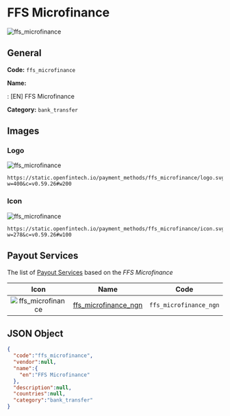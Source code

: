 
# FFS Microfinance 
![ffs_microfinance](https://static.openfintech.io/payment_methods/ffs_microfinance/logo.svg?w=400&c=v0.59.26#w200)  

## General 
**Code:** `ffs_microfinance` 
 
**Name:** 
 
:	[EN] FFS Microfinance 
 
**Category:** `bank_transfer` 
 

## Images 

### Logo 
![ffs_microfinance](https://static.openfintech.io/payment_methods/ffs_microfinance/logo.svg?w=400&c=v0.59.26#w200)  

```
https://static.openfintech.io/payment_methods/ffs_microfinance/logo.svg?w=400&c=v0.59.26#w200
```  

### Icon 
![ffs_microfinance](https://static.openfintech.io/payment_methods/ffs_microfinance/icon.svg?w=278&c=v0.59.26#w100)  

```
https://static.openfintech.io/payment_methods/ffs_microfinance/icon.svg?w=278&c=v0.59.26#w100
```  

## Payout Services 
 
The list of [Payout Services](/payout-services/) based on the _FFS Microfinance_ 

|Icon|Name|Code| 
|:---:|:---:|:---:| 
|![ffs_microfinance](https://static.openfintech.io/payout_methods/ffs_microfinance/icon.svg?w=278&c=v0.59.26#w40) |[ffs_microfinance_ngn](/payout-services/ffs_microfinance_ngn/)|`ffs_microfinance_ngn`| 
 

## JSON Object 

```json
{
  "code":"ffs_microfinance",
  "vendor":null,
  "name":{
    "en":"FFS Microfinance"
  },
  "description":null,
  "countries":null,
  "category":"bank_transfer"
}
```  
